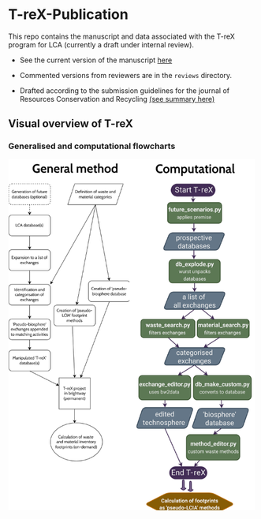 # T-reX-Publication

This repo contains the manuscript and data associated with the T-reX program for LCA (currently a draft under internal review).

* See the current version of the manuscript [here](https://github.com/Stew-McD/T-reX-Publication/blob/main/reviews/T-reX_Manuscript_V2/T-reX_manuscript_V2.pdf)
* Commented versions from reviewers are in the `reviews` directory.

* Drafted according to the submission guidelines for the journal of Resources Conservation and Recycling [(see summary here)](ResourcesConservationAndRecycling_SubmissionRequirements.pdf)


## Visual overview of T-reX

### Generalised and computational flowcharts

<img src="T-reX_flowchart_combined.png" alt="T-reX flowcharts" width="500">

